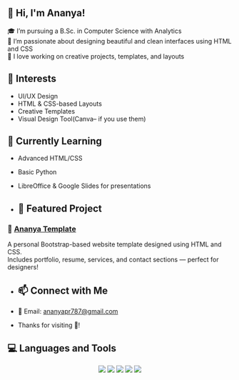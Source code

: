 ## 👋 Hi, I'm Ananya!

🎓 I’m pursuing a B.Sc. in Computer Science with Analytics  
🎨 I’m passionate about designing beautiful and clean interfaces using HTML and CSS  
📌 I love working on creative projects, templates, and layouts


## 🎯 Interests
- UI/UX Design
- HTML & CSS-based Layouts
- Creative Templates
- Visual Design Tool(Canva– if you use them)


## 🌱 Currently Learning
- Advanced HTML/CSS
- Basic Python 
- LibreOffice & Google Slides for presentations

- ## 🌟 Featured Project

### 🎨 [Ananya Template](https://github.com/ananya-a2006/ananya-template)
A personal Bootstrap-based website template designed using HTML and CSS.  
Includes portfolio, resume, services, and contact sections — perfect for designers!


- ## 📫 Connect with Me
- 💌 Email: ananyapr787@gmail.com

- Thanks for visiting 💖!
## 💻 Languages and Tools

<p align="center">
  <img src="https://img.shields.io/badge/HTML5-E34F26?style=for-the-badge&logo=html5&logoColor=white"/>
  <img src="https://img.shields.io/badge/CSS3-1572B6?style=for-the-badge&logo=css3&logoColor=white"/>
  <img src="https://img.shields.io/badge/Python-3776AB?style=for-the-badge&logo=python&logoColor=white"/>
  <img src="https://img.shields.io/badge/C%20Language-A8B9CC?style=for-the-badge&logo=c&logoColor=black"/>
  <img src="https://img.shields.io/badge/Git-F05032?style=for-the-badge&logo=git&logoColor=white"/>
  
</p>
